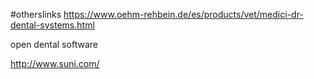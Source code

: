 #otherslinks
https://www.oehm-rehbein.de/es/products/vet/medici-dr-dental-systems.html

open dental software

http://www.suni.com/
